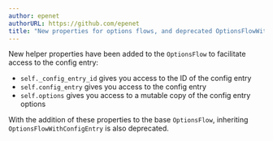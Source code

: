 ```yaml
---
author: epenet
authorURL: https://github.com/epenet
title: "New properties for options flows, and deprecated OptionsFlowWithConfigEntry"
---
```


New helper properties have been added to the `OptionsFlow` to facilitate access to the config entry:
- `self._config_entry_id` gives you access to the ID of the config entry
- `self.config_entry` gives you access to the config entry
- `self.options` gives you access to a mutable copy of the config entry options

With the addition of these properties to the base `OptionsFlow`, inheriting `OptionsFlowWithConfigEntry` is also deprecated.
